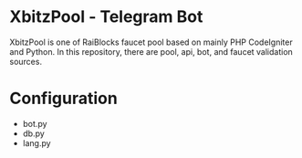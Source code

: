 # XbitzPool - Telegram Bot
XbitzPool is one of RaiBlocks faucet pool based on mainly PHP CodeIgniter and Python. In this repository, there are pool, api, bot, and faucet validation sources.

# Configuration
  - bot.py
  - db.py
  - lang.py
